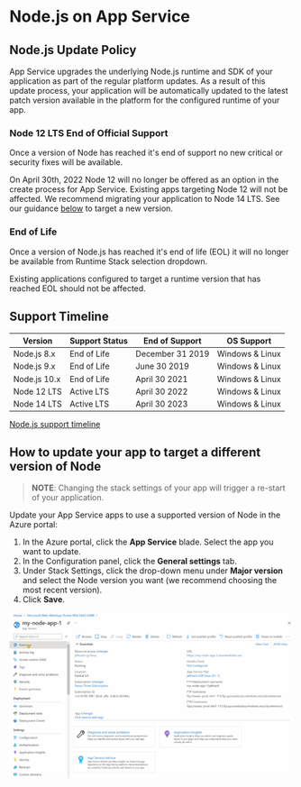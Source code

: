 # Node.js on App Service

## Node.js Update Policy

App Service upgrades the underlying Node.js runtime and SDK of your application as part of the regular platform updates. As a result of this update process, your application will be automatically updated to the latest patch version available in the platform for the configured runtime of your app.

### Node 12 LTS End of Official Support

Once a version of Node has reached it's end of support no new critical or security fixes will be available.

On April 30th, 2022 Node 12 will no longer be offered as an option in the create process for App Service. Existing apps targeting Node 12 will not be affected.  We recommend migrating your application to Node 14 LTS.  See our guidance [below](#how-to-update-your-app-to-target-a-different-version-of-node) to target a new version.

### End of Life

Once a version of Node.js has reached it's end of life (EOL) it will no longer be available from Runtime Stack selection dropdown.

Existing applications configured to target a runtime version that has reached EOL should not be affected.

## Support Timeline

|    Version    | Support Status |   End of Support  |   OS Support    |
|---------------| -------------- | ----------------- |---------------- |
|  Node.js 8.x  | End of Life    | December 31 2019  | Windows & Linux |
|  Node.js 9.x  | End of Life    | June 30 2019      | Windows & Linux |
|  Node.js 10.x | End of Life    | April 30 2021     | Windows & Linux |
|  Node 12 LTS | Active LTS     | April 30 2022     | Windows & Linux |
|  Node 14 LTS | Active LTS     | April 30 2023     | Windows & Linux |

[Node.js support timeline](https://nodejs.org/about/releases/)



## How to update your app to target a different version of Node

>**NOTE**:
>Changing the stack settings of your app will trigger a re-start of your application.

Update your App Service apps to use a supported version of Node in the Azure portal:
1. In the Azure portal, click the **App Service** blade. Select the app you want to update. 
2. In the Configuration panel, click the **General settings** tab.
3. Under Stack Settings, click the drop-down menu under **Major version** and select the Node version you want (we recommend choosing the most recent version).
4. Click **Save**.

![Node Version](./media/node.gif)